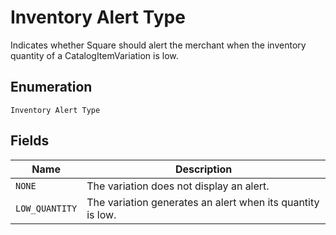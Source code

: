 
# Inventory Alert Type

Indicates whether Square should alert the merchant when the inventory quantity of a CatalogItemVariation is low.

## Enumeration

`Inventory Alert Type`

## Fields

| Name | Description |
|  --- | --- |
| `NONE` | The variation does not display an alert. |
| `LOW_QUANTITY` | The variation generates an alert when its quantity is low. |

